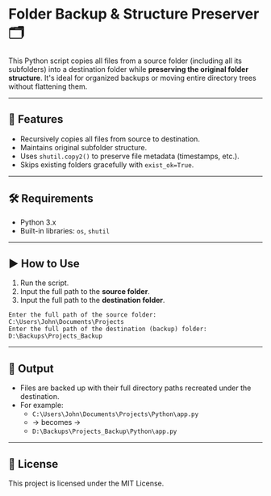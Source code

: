 # Folder Backup & Structure Preserver 🗂️

This Python script copies all files from a source folder (including all its subfolders) into a destination folder while **preserving the original folder structure**. It's ideal for organized backups or moving entire directory trees without flattening them.

---

## 📌 Features

- Recursively copies all files from source to destination.
- Maintains original subfolder structure.
- Uses `shutil.copy2()` to preserve file metadata (timestamps, etc.).
- Skips existing folders gracefully with `exist_ok=True`.

---

## 🛠️ Requirements

- Python 3.x
- Built-in libraries: `os`, `shutil`

---

## ▶️ How to Use

1. Run the script.
2. Input the full path to the **source folder**.
3. Input the full path to the **destination folder**.

```
Enter the full path of the source folder: C:\Users\John\Documents\Projects
Enter the full path of the destination (backup) folder: D:\Backups\Projects_Backup
```

---

## 📁 Output

- Files are backed up with their full directory paths recreated under the destination.
- For example:
  - `C:\Users\John\Documents\Projects\Python\app.py`
  - → becomes →
  - `D:\Backups\Projects_Backup\Python\app.py`

---

## 🔐 License

This project is licensed under the MIT License.
